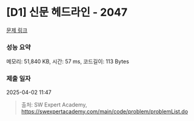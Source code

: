 # [D1] 신문 헤드라인 - 2047 

[문제 링크](https://swexpertacademy.com/main/code/problem/problemDetail.do?contestProbId=AV5QKsLaAy0DFAUq) 

### 성능 요약

메모리: 51,840 KB, 시간: 57 ms, 코드길이: 113 Bytes

### 제출 일자

2025-04-02 11:47



> 출처: SW Expert Academy, https://swexpertacademy.com/main/code/problem/problemList.do